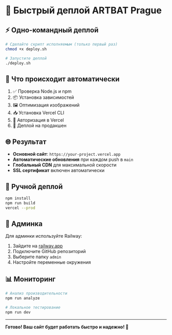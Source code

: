 # 🚀 Быстрый деплой ARTBAT Prague

## ⚡ Одно-командный деплой

```bash
# Сделайте скрипт исполняемым (только первый раз)
chmod +x deploy.sh

# Запустите деплой
./deploy.sh
```

## 🎯 Что происходит автоматически

1. ✅ Проверка Node.js и npm
2. 📦 Установка зависимостей
3. 🖼️ Оптимизация изображений
4. 📥 Установка Vercel CLI
5. 🔐 Авторизация в Vercel
6. 🚀 Деплой на продакшен

## 🌐 Результат

- **Основной сайт**: `https://your-project.vercel.app`
- **Автоматические обновления** при каждом push в `main`
- **Глобальный CDN** для максимальной скорости
- **SSL сертификат** включен автоматически

## 🔧 Ручной деплой

```bash
npm install
npm run build
vercel --prod
```

## 📱 Админка

Для админки используйте Railway:
1. Зайдите на [railway.app](https://railway.app)
2. Подключите GitHub репозиторий
3. Выберите папку `admin`
4. Настройте переменные окружения

## 📊 Мониторинг

```bash
# Анализ производительности
npm run analyze

# Локальное тестирование
npm run dev
```

---

**Готово! Ваш сайт будет работать быстро и надежно! 🎉**
